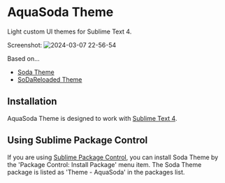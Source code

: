 # AquaSoda Theme

Light custom UI themes for Sublime Text 4.

Screenshot:
![2024-03-07 22-56-54](https://github.com/Astramata/Theme-AquaSoda/assets/162574044/240e853b-1a8f-4eee-b1bd-d1f65af3f6e7)

Based on...
- [Soda Theme](https://buymeasoda.github.io/soda-theme/)
- [SoDaReloaded Theme](https://github.com/Miw0/SoDaReloaded-Theme/)

## Installation

AquaSoda Theme is designed to work with [Sublime Text 4](http://www.sublimetext.com/dev).

## Using Sublime Package Control

If you are using [Sublime Package Control](https://packagecontrol.io/), you can install Soda Theme by the 'Package Control: Install Package' menu item.
The Soda Theme package is listed as 'Theme - AquaSoda' in the packages list.

